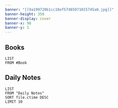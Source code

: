 ```yaml
---
banner: "[[9a199720b1cc18ef57485971015745a0.jpg]]"
banner-height: 350
banner-display: cover
banner-x: 98
banner-y: 1
---
```


## Books
```dataview
LIST
FROM #Book 
```

## Daily Notes
```dataview
LIST
FROM "Daily Notes"
SORT file.ctime DESC
LIMIT 10
```
